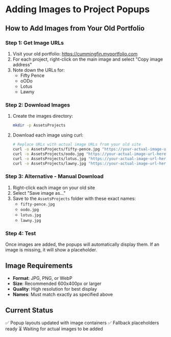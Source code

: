 # Adding Images to Project Popups

## How to Add Images from Your Old Portfolio

### Step 1: Get Image URLs
1. Visit your old portfolio: https://cummingfin.myportfolio.com
2. For each project, right-click on the main image and select "Copy image address"
3. Note down the URLs for:
   - Fifty Pence
   - oODo  
   - Lotus
   - Lawny

### Step 2: Download Images
1. Create the images directory:
   ```bash
   mkdir -p AssetsProjects
   ```

2. Download each image using curl:
   ```bash
   # Replace URLs with actual image URLs from your old site
   curl -o AssetsProjects/fifty-pence.jpg "https://your-actual-image-url-here.jpg"
   curl -o AssetsProjects/oodo.jpg "https://your-actual-image-url-here.jpg"
   curl -o AssetsProjects/lotus.jpg "https://your-actual-image-url-here.jpg"
   curl -o AssetsProjects/lawny.jpg "https://your-actual-image-url-here.jpg"
   ```

### Step 3: Alternative - Manual Download
1. Right-click each image on your old site
2. Select "Save image as..."
3. Save to the `AssetsProjects` folder with these exact names:
   - `fifty-pence.jpg`
   - `oodo.jpg`
   - `lotus.jpg`
   - `lawny.jpg`

### Step 4: Test
Once images are added, the popups will automatically display them. If an image is missing, it will show a placeholder.

## Image Requirements
- **Format**: JPG, PNG, or WebP
- **Size**: Recommended 600x400px or larger
- **Quality**: High resolution for best display
- **Names**: Must match exactly as specified above

## Current Status
✅ Popup layouts updated with image containers
✅ Fallback placeholders ready
⏳ Waiting for actual images to be added
